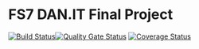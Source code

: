 # FS7 DAN.IT Final Project
[![Build Status](https://travis-ci.org/AndriiDa/final-project-eshop.svg?branch=master)](https://travis-ci.org/AndriiDa/final-project-eshop)[![Quality Gate Status](https://sonarcloud.io/api/project_badges/measure?project=fs7-final-project&metric=alert_status)](https://sonarcloud.io/dashboard?id=fs7-final-project)
[![Coverage Status](https://coveralls.io/repos/github/fs7-github-bot/final-project-eshop/badge.svg?branch=master)](https://coveralls.io/github/fs7-github-bot/final-project-eshop?branch=master)
